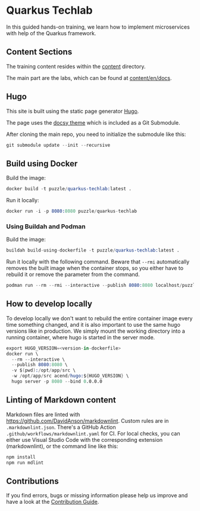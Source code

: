 # Quarkus Techlab

In this guided hands-on training, we learn how to implement microservices with help of the Quarkus framework.


## Content Sections

The training content resides within the [content](content) directory.

The main part are the labs, which can be found at [content/en/docs](content/en/docs).


## Hugo

This site is built using the static page generator [Hugo](https://gohugo.io/).

The page uses the [docsy theme](https://github.com/google/docsy) which is included as a Git Submodule.

After cloning the main repo, you need to initialize the submodule like this:

```s
git submodule update --init --recursive
```


## Build using Docker

Build the image:

```s
docker build -t puzzle/quarkus-techlab:latest .
```

Run it locally:

```s
docker run -i -p 8080:8080 puzzle/quarkus-techlab
```


### Using Buildah and Podman

Build the image:

```s
buildah build-using-dockerfile -t puzzle/quarkus-techlab:latest .
```

Run it locally with the following command. Beware that `--rmi` automatically removes the built image when the container stops, so you either have to rebuild it or remove the parameter from the command.

```s
podman run --rm --rmi --interactive --publish 8080:8080 localhost/puzzle/quarkus-techlab
```


## How to develop locally

To develop locally we don't want to rebuild the entire container image every time something changed, and it is also important to use the same hugo versions like in production.
We simply mount the working directory into a running container, where hugo is started in the server mode.

```s
export HUGO_VERSION=<version-in-dockerfile>
docker run \
  --rm --interactive \
  --publish 8080:8080 \
  -v $(pwd):/opt/app/src \
  -w /opt/app/src acend/hugo:${HUGO_VERSION} \
  hugo server -p 8080 --bind 0.0.0.0
```


## Linting of Markdown content

Markdown files are linted with <https://github.com/DavidAnson/markdownlint>.
Custom rules are in `.markdownlint.json`.
There's a GitHub Action `.github/workflows/markdownlint.yaml` for CI.
For local checks, you can either use Visual Studio Code with the corresponding extension (markdownlint), or the command line like this:

```s
npm install
npm run mdlint
```


## Contributions

If you find errors, bugs or missing information please help us improve and have a look at the [Contribution Guide](CONTRIBUTING.md).
